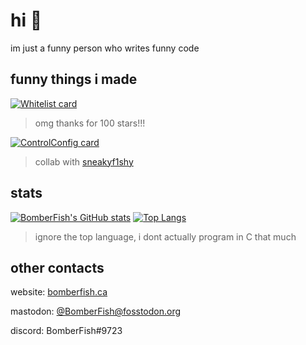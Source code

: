 # hi 👋

im just a funny person who writes funny code

## funny things i made

[![Whitelist card](https://github-readme-stats.vercel.app/api/pin/?username=BomberFish&repo=Whitelist&theme=transparent&icon_color=00ff00&text_color=ffffff&title_color=00ff00&&bg_color=000000)](https://github.com/BomberFish/Whitelist)

> omg thanks for 100 stars!!!

[![ControlConfig card](https://github-readme-stats.vercel.app/api/pin/?username=BomberFish&repo=ControlConfig&theme=transparent&icon_color=00ff00&text_color=ffffff&title_color=00ff00&&bg_color=000000)](https://github.com/BomberFish/Config)

> collab with [sneakyf1shy](https://github.com/f1shy-dev)


## stats
[![BomberFish's GitHub stats](https://github-readme-stats.vercel.app/api?username=BomberFish&show_icons=true&theme=transparent&icon_color=00ff00&text_color=ffffff&title_color=00ff00&&bg_color=000000&custom_title=BomberFish's%20Stats)](https://github.com/BomberFish)
[![Top Langs](https://github-readme-stats.vercel.app/api/top-langs/?username=BomberFish&theme=transparent&icon_color=00ff00&text_color=ffffff&title_color=00ff00&&bg_color=000000)](https://github.com/BomberFish)
> ignore the top language, i dont actually program in C that much

## other contacts
website: [bomberfish.ca](https://bomberfish.ca)

mastodon: [@BomberFish@fosstodon.org](https://fosstodon.org/@BomberFish)

discord: BomberFish#9723
